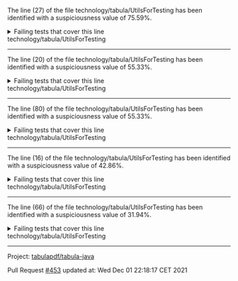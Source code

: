 The line (27) of the file technology/tabula/UtilsForTesting has been identified with a suspiciousness value of 75.59%.

<details>
     <summary>Failing tests that cover this line</summary>

- `technology.tabula.TestBasicExtractor#testExtractColumnsCorrectly`
- `technology.tabula.TestBasicExtractor#testEmptyRegion`
- `technology.tabula.TestSpreadsheetExtractor#testNaturalOrderOfRectanglesDoesNotBreakContract`
- `technology.tabula.TestBasicExtractor#testColumnRecognition`
- `technology.tabula.TestSpreadsheetExtractor#testAnotherExtractTableWithExternallyDefinedRulings`
- `technology.tabula.TestBasicExtractor#testCheckSqueezeDoesntBreak`
- `technology.tabula.TestSpreadsheetExtractor#testDontStackOverflowQuicksort`
- `technology.tabula.TestSpreadsheetExtractor#testSpreadsheetExtractionIssue656`
- `technology.tabula.TestSpreadsheetExtractor#testIncompleteGrid`
- `technology.tabula.TestSpreadsheetExtractor#testRTL`
- `technology.tabula.TestBasicExtractor#testExtractColumnsCorrectly2`
- `technology.tabula.TestBasicExtractor#testExtractColumnsCorrectly3`
- `technology.tabula.TestWriters#testTSVWriter`
- `technology.tabula.TestSpreadsheetExtractor#testSpreadsheetsSortedByTopAndRight`
- `technology.tabula.TestSpreadsheetExtractor#testRealLifeRTL`
- `technology.tabula.TestSpreadsheetExtractor#testShouldDetectASingleSpreadsheet`
- `technology.tabula.TestBasicExtractor#testNaturalOrderOfRectangles`
- `technology.tabula.TestSpreadsheetExtractor#testExtractSpreadsheetWithinAnArea`
- `technology.tabula.TestBasicExtractor#testVerticalRulingsPreventMergingOfColumns`
- `technology.tabula.TestSpreadsheetExtractor#testDontRaiseSortException`
- `technology.tabula.TestSpreadsheetExtractor#testExtractColumnsCorrectly3`
- `technology.tabula.TestBasicExtractor#testRemoveSequentialSpaces`
- `technology.tabula.TestSpreadsheetExtractor#testMergeLinesCloseToEachOther`
- `technology.tabula.TestSpreadsheetExtractor#testSpanningCells`
- `technology.tabula.TestSpreadsheetExtractor#testExtractTableWithExternallyDefinedRulings`
- `technology.tabula.TestSpreadsheetExtractor#testSpanningCellsToCsv`
- `technology.tabula.TestSpreadsheetExtractor#testSpreadsheetExtraction`
- `technology.tabula.TestSpreadsheetExtractor#testSpreadsheetWithNoBoundingFrameShouldBeSpreadsheet`
</details>
technology/tabula/UtilsForTesting

**********************************

The line (20) of the file technology/tabula/UtilsForTesting has been identified with a suspiciousness value of 55.33%.

<details>
     <summary>Failing tests that cover this line</summary>

- `technology.tabula.TestBasicExtractor#testExtractColumnsCorrectly`
- `technology.tabula.TestBasicExtractor#testEmptyRegion`
- `technology.tabula.TestBasicExtractor#testColumnRecognition`
- `technology.tabula.TestBasicExtractor#testCheckSqueezeDoesntBreak`
- `technology.tabula.TestSpreadsheetExtractor#testSpreadsheetExtractionIssue656`
- `technology.tabula.TestBasicExtractor#testExtractColumnsCorrectly3`
- `technology.tabula.TestWriters#testTSVWriter`
- `technology.tabula.TestSpreadsheetExtractor#testShouldDetectASingleSpreadsheet`
- `technology.tabula.TestSpreadsheetExtractor#testExtractSpreadsheetWithinAnArea`
- `technology.tabula.TestBasicExtractor#testVerticalRulingsPreventMergingOfColumns`
- `technology.tabula.TestSpreadsheetExtractor#testDontRaiseSortException`
- `technology.tabula.TestSpreadsheetExtractor#testExtractColumnsCorrectly3`
- `technology.tabula.TestBasicExtractor#testRemoveSequentialSpaces`
- `technology.tabula.TestSpreadsheetExtractor#testSpreadsheetExtraction`
- `technology.tabula.TestSpreadsheetExtractor#testSpreadsheetWithNoBoundingFrameShouldBeSpreadsheet`
</details>
technology/tabula/UtilsForTesting

**********************************

The line (80) of the file technology/tabula/UtilsForTesting has been identified with a suspiciousness value of 55.33%.

<details>
     <summary>Failing tests that cover this line</summary>

- `technology.tabula.TestWriters#testCSVSerializeInfinity`
- `technology.tabula.TestWriters#testCSVSerializeTwoTables`
- `technology.tabula.TestCommandLineApp#testExtractSpreadsheetWithArea`
- `technology.tabula.TestCommandLineApp#testExtractWithMultiplePercentArea`
- `technology.tabula.TestCommandLineApp#testExtractCSVWithArea`
- `technology.tabula.TestCommandLineApp#testExtractWithMultipleAbsoluteArea`
- `technology.tabula.TestWriters#testCSVWriter`
- `technology.tabula.TestBasicExtractor#testRealLifeRTL2`
- `technology.tabula.TestCommandLineApp#testGuessOption`
- `technology.tabula.TestWriters#testCSVMultilineRow`
- `technology.tabula.TestBasicExtractor#testTableWithMultilineHeader`
- `technology.tabula.TestCommandLineApp#testLatticeModeWithColumnOption`
- `technology.tabula.TestCommandLineApp#testExtractWithPercentAndAbsoluteArea`
- `technology.tabula.TestCommandLineApp#testExtractSpreadsheetWithAreaAndNewFile`
- `technology.tabula.TestCommandLineApp#testExtractBatchSpreadsheetWithArea`
</details>
technology/tabula/UtilsForTesting

**********************************

The line (16) of the file technology/tabula/UtilsForTesting has been identified with a suspiciousness value of 42.86%.

<details>
     <summary>Failing tests that cover this line</summary>

- `technology.tabula.TestBasicExtractor#testColumnRecognition`
- `technology.tabula.TestBasicExtractor#testCheckSqueezeDoesntBreak`
- `technology.tabula.TestSpreadsheetExtractor#testSpreadsheetExtractionIssue656`
- `technology.tabula.TestBasicExtractor#testExtractColumnsCorrectly3`
- `technology.tabula.TestWriters#testTSVWriter`
- `technology.tabula.TestBasicExtractor#testVerticalRulingsPreventMergingOfColumns`
- `technology.tabula.TestSpreadsheetExtractor#testExtractColumnsCorrectly3`
- `technology.tabula.TestBasicExtractor#testRemoveSequentialSpaces`
- `technology.tabula.TestSpreadsheetExtractor#testSpreadsheetExtraction`
</details>
technology/tabula/UtilsForTesting

**********************************

The line (66) of the file technology/tabula/UtilsForTesting has been identified with a suspiciousness value of 31.94%.

<details>
     <summary>Failing tests that cover this line</summary>

- `technology.tabula.TestWriters#testJSONSerializeTwoTables`
- `technology.tabula.TestWriters#testJSONSerializeInfinity`
- `technology.tabula.TestCommandLineApp#testExtractJSONWithArea`
- `technology.tabula.TestWriters#testJSONWriter`
- `technology.tabula.TestCommandLineApp#testLatticeModeWithColumnAndMultipleAreasOption`
</details>
technology/tabula/UtilsForTesting

**********************************

Project: [tabulapdf/tabula-java](https://github.com/tabulapdf/tabula-java)

Pull Request [#453](https://github.com/tabulapdf/tabula-java/pull/453) updated at: Wed Dec 01 22:18:17 CET 2021